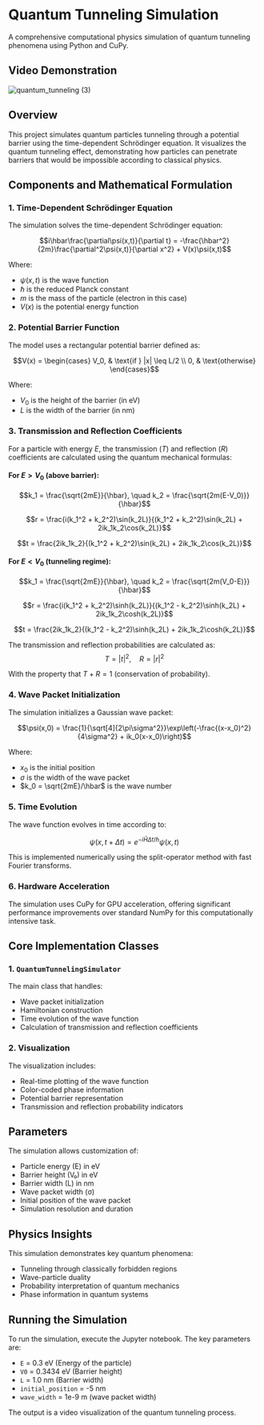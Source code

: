 # Quantum Tunneling Simulation

A comprehensive computational physics simulation of quantum tunneling phenomena using Python and CuPy.

## Video Demonstration


![quantum_tunneling (3)](https://github.com/user-attachments/assets/00c98578-dfb2-4d42-a4a3-1a8d47cad9b2)



## Overview

This project simulates quantum particles tunneling through a potential barrier using the time-dependent Schrödinger equation. It visualizes the quantum tunneling effect, demonstrating how particles can penetrate barriers that would be impossible according to classical physics.

## Components and Mathematical Formulation

### 1. Time-Dependent Schrödinger Equation

The simulation solves the time-dependent Schrödinger equation:

$$i\hbar\frac{\partial\psi(x,t)}{\partial t} = -\frac{\hbar^2}{2m}\frac{\partial^2\psi(x,t)}{\partial x^2} + V(x)\psi(x,t)$$

Where:
- $\psi(x,t)$ is the wave function
- $\hbar$ is the reduced Planck constant
- $m$ is the mass of the particle (electron in this case)
- $V(x)$ is the potential energy function

### 2. Potential Barrier Function

The model uses a rectangular potential barrier defined as:

$$V(x) = 
\begin{cases}
V_0, & \text{if } |x| \leq L/2 \\
0, & \text{otherwise}
\end{cases}$$

Where:
- $V_0$ is the height of the barrier (in eV)
- $L$ is the width of the barrier (in nm)

### 3. Transmission and Reflection Coefficients

For a particle with energy $E$, the transmission ($T$) and reflection ($R$) coefficients are calculated using the quantum mechanical formulas:

#### For $E > V_0$ (above barrier):
$$k_1 = \frac{\sqrt{2mE}}{\hbar}, \quad k_2 = \frac{\sqrt{2m(E-V_0)}}{\hbar}$$

$$r = \frac{i(k_1^2 + k_2^2)\sin(k_2L)}{(k_1^2 + k_2^2)\sin(k_2L) + 2ik_1k_2\cos(k_2L)}$$

$$t = \frac{2ik_1k_2}{(k_1^2 + k_2^2)\sin(k_2L) + 2ik_1k_2\cos(k_2L)}$$

#### For $E < V_0$ (tunneling regime):
$$k_1 = \frac{\sqrt{2mE}}{\hbar}, \quad k_2 = \frac{\sqrt{2m(V_0-E)}}{\hbar}$$

$$r = \frac{i(k_1^2 + k_2^2)\sinh(k_2L)}{(k_1^2 - k_2^2)\sinh(k_2L) + 2ik_1k_2\cosh(k_2L)}$$

$$t = \frac{2ik_1k_2}{(k_1^2 - k_2^2)\sinh(k_2L) + 2ik_1k_2\cosh(k_2L)}$$

The transmission and reflection probabilities are calculated as:
$$T = |t|^2, \quad R = |r|^2$$

With the property that $T + R = 1$ (conservation of probability).

### 4. Wave Packet Initialization

The simulation initializes a Gaussian wave packet:

$$\psi(x,0) = \frac{1}{\sqrt[4]{2\pi\sigma^2}}\exp\left(-\frac{(x-x_0)^2}{4\sigma^2} + ik_0(x-x_0)\right)$$

Where:
- $x_0$ is the initial position
- $\sigma$ is the width of the wave packet
- $k_0 = \sqrt{2mE}/\hbar$ is the wave number

### 5. Time Evolution

The wave function evolves in time according to:

$$\psi(x, t + \Delta t) = e^{-i\hat{H}\Delta t/\hbar}\psi(x,t)$$

This is implemented numerically using the split-operator method with fast Fourier transforms.

### 6. Hardware Acceleration

The simulation uses CuPy for GPU acceleration, offering significant performance improvements over standard NumPy for this computationally intensive task.

## Core Implementation Classes

### 1. `QuantumTunnelingSimulator`

The main class that handles:
- Wave packet initialization
- Hamiltonian construction
- Time evolution of the wave function
- Calculation of transmission and reflection coefficients

### 2. Visualization

The visualization includes:
- Real-time plotting of the wave function
- Color-coded phase information
- Potential barrier representation
- Transmission and reflection probability indicators

## Parameters

The simulation allows customization of:
- Particle energy (E) in eV
- Barrier height (V₀) in eV
- Barrier width (L) in nm
- Wave packet width (σ)
- Initial position of the wave packet
- Simulation resolution and duration

## Physics Insights

This simulation demonstrates key quantum phenomena:
- Tunneling through classically forbidden regions
- Wave-particle duality
- Probability interpretation of quantum mechanics
- Phase information in quantum systems

## Running the Simulation

To run the simulation, execute the Jupyter notebook. The key parameters are:
- `E` = 0.3 eV (Energy of the particle)
- `V0` = 0.3434 eV (Barrier height)
- `L` = 1.0 nm (Barrier width)
- `initial_position` = -5 nm
- `wave_width` = 1e-9 m (wave packet width)

The output is a video visualization of the quantum tunneling process. 
